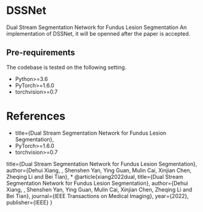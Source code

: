 # DSSNet
Dual Stream Segmentation Network for Fundus Lesion Segmentation
An implementation of DSSNet, it will be openned after the paper is accepted.
## Pre-requirements

The codebase is tested on the following setting.

* Python>=3.6
* PyTorch>=1.6.0
* torchvision>=0.7

# References

* title={Dual Stream Segmentation Network for Fundus Lesion Segmentation},
* PyTorch>=1.6.0
* torchvision>=0.7

title={Dual Stream Segmentation Network for Fundus Lesion Segmentation},
author={Dehui Xiang, , Shenshen Yan, Ying Guan, Mulin Cai, Xinjian Chen, Zheqing Li and Bei Tian},
* 
@article{xiang2022dual,
title={Dual Stream Segmentation Network for Fundus Lesion Segmentation},
author={Dehui Xiang, , Shenshen Yan, Ying Guan, Mulin Cai, Xinjian Chen, Zheqing Li and Bei Tian},
journal={IEEE Transactions on Medical Imaging},
year={2022},
publisher={IEEE}
}
